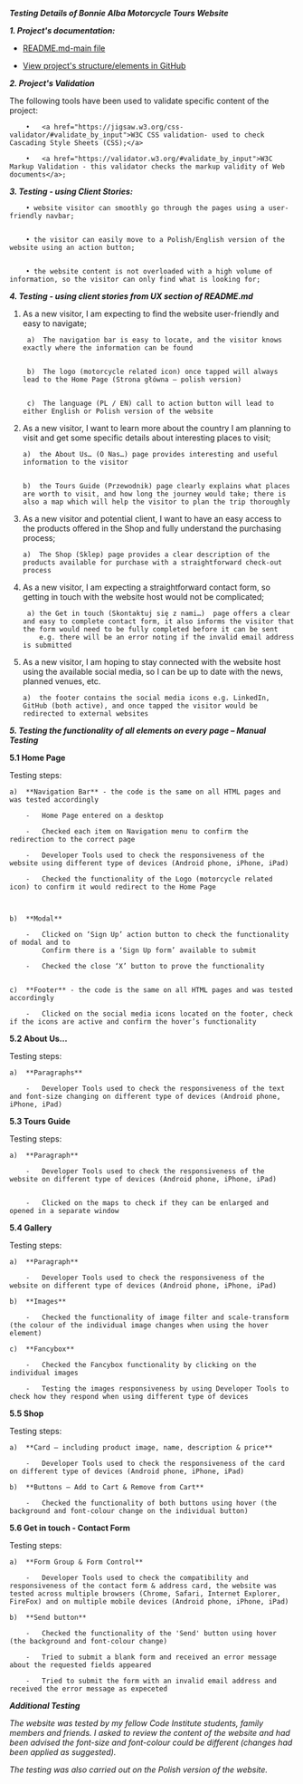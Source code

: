 ***Testing Details of Bonnie Alba Motorcycle Tours Website***

        
***1. Project's documentation:***


- <a href="https://github.com/KrisK1978/Bonnie-Alba-Motorcycle-Tours-Milestone1-UCFD/blob/master/README.md">README.md-main file</a>

- <a href="https://github.com/KrisK1978/Bonnie-Alba-Motorcycle-Tours-Milestone1-UCFD">View project's structure/elements in GitHub</a>


***2. Project's Validation***



The following tools have been used to validate specific content of the project:


        •   <a href="https://jigsaw.w3.org/css-validator/#validate_by_input">W3C CSS validation- used to check Cascading Style Sheets (CSS);</a> 

        •   <a href="https://validator.w3.org/#validate_by_input">W3C Markup Validation - this validator checks the markup validity of Web documents</a>;



***3. Testing - using Client Stories:***


        • website visitor can smoothly go through the pages using a user-friendly navbar;
        

        • the visitor can easily move to a Polish/English version of the website using an action button;


        • the website content is not overloaded with a high volume of information, so the visitor can only find what is looking for;


***4. Testing - using client stories from UX section of README.md***


1. As a new visitor, I am expecting to find the website user-friendly and easy to navigate;


        a)	The navigation bar is easy to locate, and the visitor knows exactly where the information can be found


        b)	The logo (motorcycle related icon) once tapped will always lead to the Home Page (Strona główna – polish version)


        c)	The language (PL / EN) call to action button will lead to either English or Polish version of the website


2.	As a new visitor, I want to learn more about the country I am planning to visit and get some specific details about interesting places to visit;


        a)	the About Us… (O Nas…) page provides interesting and useful information to the visitor


        b)	the Tours Guide (Przewodnik) page clearly explains what places are worth to visit, and how long the journey would take; there is also a map which will help the visitor to plan the trip thoroughly


3.	As a new visitor and potential client, I want to have an easy access to the products offered in the Shop and fully understand the purchasing process;


        a)	The Shop (Sklep) page provides a clear description of the products available for purchase with a straightforward check-out process



4.	As a new visitor, I am expecting a straightforward contact form, so getting in touch with the website host would not be complicated;


         a) the Get in touch (Skontaktuj się z nami…)  page offers a clear and easy to complete contact form, it also informs the visitor that the form would need to be fully completed before it can be sent
            e.g. there will be an error noting if the invalid email address is submitted



5.	As a new visitor, I am hoping to stay connected with the website host using the available social media, so I can be up to date with the news, planned venues, etc.


        a)	the footer contains the social media icons e.g. LinkedIn, GitHub (both active), and once tapped the visitor would be redirected to external websites 



***5. Testing the functionality of all elements on every page – Manual Testing***

**5.1 Home Page**


Testing steps:

    a)	**Navigation Bar** - the code is the same on all HTML pages and was tested accordingly

        -	Home Page entered on a desktop

        -	Checked each item on Navigation menu to confirm the redirection to the correct page

        -	Developer Tools used to check the responsiveness of the website using different type of devices (Android phone, iPhone, iPad)

        -	Checked the functionality of the Logo (motorcycle related icon) to confirm it would redirect to the Home Page


    
    b)	**Modal**

        -	Clicked on ‘Sign Up’ action button to check the functionality of modal and to 
            Confirm there is a ‘Sign Up form’ available to submit

        -	Checked the close ‘X’ button to prove the functionality
        
    
    c)	**Footer** - the code is the same on all HTML pages and was tested accordingly

        -	Clicked on the social media icons located on the footer, check if the icons are active and confirm the hover’s functionality 

    
    
    
**5.2 About Us…**


Testing steps:

    a)	**Paragraphs** 

        -	Developer Tools used to check the responsiveness of the text and font-size changing on different type of devices (Android phone, iPhone, iPad)


**5.3 Tours Guide**


Testing steps:
	
    a)	**Paragraph**

        -	Developer Tools used to check the responsiveness of the website on different type of devices (Android phone, iPhone, iPad)


        -	Clicked on the maps to check if they can be enlarged and opened in a separate window


**5.4 Gallery**


Testing steps:
	
    a)	**Paragraph**
    
        -	Developer Tools used to check the responsiveness of the website on different type of devices (Android phone, iPhone, iPad)

    b)	**Images**

        -	Checked the functionality of image filter and scale-transform (the colour of the individual image changes when using the hover element)

    c)	**Fancybox**

        -	Checked the Fancybox functionality by clicking on the individual images

        -	Testing the images responsiveness by using Developer Tools to check how they respond when using different type of devices 


**5.5 Shop**


Testing steps:
	
    a)	**Card – including product image, name, description & price**

        -	Developer Tools used to check the responsiveness of the card on different type of devices (Android phone, iPhone, iPad)

    b)	**Buttons – Add to Cart & Remove from Cart**

        -	Checked the functionality of both buttons using hover (the background and font-colour change on the individual button)


**5.6 Get in touch - Contact Form**


Testing steps:
	
    a)	**Form Group & Form Control**

        -	Developer Tools used to check the compatibility and responsiveness of the contact form & address card, the website was tested across multiple browsers (Chrome, Safari, Internet Explorer, FireFox) and on multiple mobile devices (Android phone, iPhone, iPad)

    b)	**Send button**

        -	Checked the functionality of the 'Send' button using hover (the background and font-colour change)
        
        -   Tried to submit a blank form and received an error message about the requested fields appeared
        
        -   Tried to submit the form with an invalid email address and received the error message as expeceted



***Additional Testing***


*The website was tested by my fellow Code Institute students, family members and 
friends. I asked to review the content of the website and had been advised the 
font-size and font-colour could be different (changes had been applied as 
suggested).*


*The testing was also carried out on the Polish version of the website.*